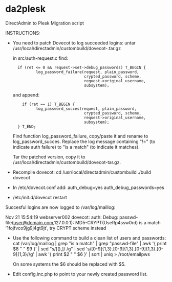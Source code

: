 da2plesk
========

DirectAdmin to Plesk Migration script

INSTRUCTIONS:

* You need to patch Dovecot to log succeeded logins:
  untar /usr/local/directadmin/custombuild/dovecot-<latest>.tar.gz

  in src/auth-request.c find:
  
  
        if (ret <= 0 && request->set->debug_passwords) T_BEGIN {
                log_password_failure(request, plain_password,
                                     crypted_password, scheme,
                                     request->original_username,
                                     subsystem);
                                     
  and append:
  
          if (ret == 1) T_BEGIN {
                log_password_succes(request, plain_password,
                                     crypted_password, scheme,
                                     request->original_username,
                                     subsystem);
        } T_END;

  Find function log_password_failure, copy/paste it and rename to log_password_succes. Replace the log message
  containing "!=" (to indicate auth failure) to "is a match" (to indicate it matches).
  
  Tar the patched version, copy it to /usr/local/directadmin/custombuild/dovecot-<latest>tar.gz.
  
* Recompile dovecot:
  cd /usr/local/directadmin/custombuild
  ./build dovecot

* In /etc/dovecot.conf add:
  auth_debug=yes
  auth_debug_passwords=yes

* /etc/init.d/dovecot restart

Succesful logins are now logged to /var/log/maillog:

Nov 21 15:54:19 webserver002 dovecot: auth: Debug: passwd-file(user@domain.com,127.0.0.1): MD5-CRYPT(UseRp4ssw0rd) is a match '$1$fojfvco9jg9j4gt9jt', try CRYPT scheme instead

* Use the following command to build a clean list of users and passwords:
  cat /var/log/maillog | grep "is a match" | grep "passwd-file" | awk '{ print $8 " " $9 }' | sed "s/[(),]/ /g" |  sed 's/[0-9]\{1,3\}.[0-9]\{1,3\}.[0-9]\{1,3\}.[0-9]\{1,3\}//g' | awk '{ print $2 " " $6 }' | sort | uniq > /root/emailpws

  On some systems the $6 should be replaced with $5.
  
* Edit config.inc.php to point to your newly created password list.
